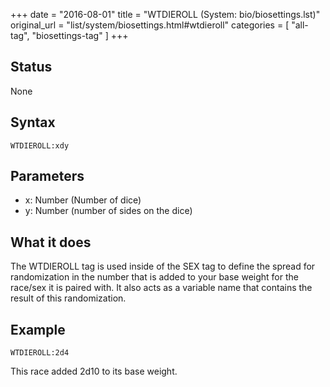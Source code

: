 +++
date = "2016-08-01"
title = "WTDIEROLL (System: bio/biosettings.lst)"
original_url = "list/system/biosettings.html#wtdieroll"
categories = [ "all-tag", "biosettings-tag" ]
+++

## Status

None

## Syntax

`WTDIEROLL:xdy`

## Parameters

-   x: Number (Number of dice)
-   y: Number (number of sides on the dice)



What it does
------------

The WTDIEROLL tag is used inside of the SEX tag to define the spread for
randomization in the number that is added to your base weight for the
race/sex it is paired with. It also acts as a variable name that
contains the result of this randomization.

Example
-------

`WTDIEROLL:2d4`

This race added 2d10 to its base weight.

